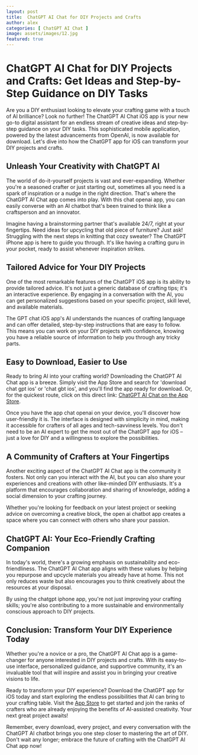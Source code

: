 ```yaml
---
layout: post
title:  ChatGPT AI Chat for DIY Projects and Crafts
author: alex
categories: [ ChatGPT AI Chat ]
image: assets/images/12.jpg
featured: true
---
```


# ChatGPT AI Chat for DIY Projects and Crafts: Get Ideas and Step-by-Step Guidance on DIY Tasks

Are you a DIY enthusiast looking to elevate your crafting game with a touch of AI brilliance? Look no further! The ChatGPT AI Chat iOS app is your new go-to digital assistant for an endless stream of creative ideas and step-by-step guidance on your DIY tasks. This sophisticated mobile application, powered by the latest advancements from OpenAI, is now available for download. Let's dive into how the ChatGPT app for iOS can transform your DIY projects and crafts.

## Unleash Your Creativity with ChatGPT AI

The world of do-it-yourself projects is vast and ever-expanding. Whether you're a seasoned crafter or just starting out, sometimes all you need is a spark of inspiration or a nudge in the right direction. That's where the ChatGPT AI Chat app comes into play. With this chat openai app, you can easily converse with an AI chatbot that's been trained to think like a craftsperson and an innovator.

Imagine having a brainstorming partner that's available 24/7, right at your fingertips. Need ideas for upcycling that old piece of furniture? Just ask! Struggling with the next steps in knitting that cozy sweater? The ChatGPT iPhone app is here to guide you through. It's like having a crafting guru in your pocket, ready to assist whenever inspiration strikes.

## Tailored Advice for Your DIY Projects

One of the most remarkable features of the ChatGPT iOS app is its ability to provide tailored advice. It's not just a generic database of crafting tips; it's an interactive experience. By engaging in a conversation with the AI, you can get personalized suggestions based on your specific project, skill level, and available materials.

The GPT chat iOS app's AI understands the nuances of crafting language and can offer detailed, step-by-step instructions that are easy to follow. This means you can work on your DIY projects with confidence, knowing you have a reliable source of information to help you through any tricky parts.

## Easy to Download, Easier to Use

Ready to bring AI into your crafting world? Downloading the ChatGPT AI Chat app is a breeze. Simply visit the App Store and search for 'download chat gpt ios' or 'chat gbt ios', and you'll find the app ready for download. Or, for the quickest route, click on this direct link: [ChatGPT AI Chat on the App Store](https://apps.apple.com/us/app/ai-ask-chat-with-ai-bots/id6472484891).

Once you have the app chat openai on your device, you'll discover how user-friendly it is. The interface is designed with simplicity in mind, making it accessible for crafters of all ages and tech-savviness levels. You don't need to be an AI expert to get the most out of the ChatGPT app for iOS – just a love for DIY and a willingness to explore the possibilities.

## A Community of Crafters at Your Fingertips

Another exciting aspect of the ChatGPT AI Chat app is the community it fosters. Not only can you interact with the AI, but you can also share your experiences and creations with other like-minded DIY enthusiasts. It's a platform that encourages collaboration and sharing of knowledge, adding a social dimension to your crafting journey.

Whether you're looking for feedback on your latest project or seeking advice on overcoming a creative block, the open ai chatbot app creates a space where you can connect with others who share your passion.

## ChatGPT AI: Your Eco-Friendly Crafting Companion

In today's world, there's a growing emphasis on sustainability and eco-friendliness. The ChatGPT AI Chat app aligns with these values by helping you repurpose and upcycle materials you already have at home. This not only reduces waste but also encourages you to think creatively about the resources at your disposal.

By using the chatgpt iphone app, you're not just improving your crafting skills; you're also contributing to a more sustainable and environmentally conscious approach to DIY projects.

## Conclusion: Transform Your DIY Experience Today

Whether you're a novice or a pro, the ChatGPT AI Chat app is a game-changer for anyone interested in DIY projects and crafts. With its easy-to-use interface, personalized guidance, and supportive community, it's an invaluable tool that will inspire and assist you in bringing your creative visions to life.

Ready to transform your DIY experience? Download the ChatGPT app for iOS today and start exploring the endless possibilities that AI can bring to your crafting table. Visit the [App Store](https://apps.apple.com/us/app/ai-ask-chat-with-ai-bots/id6472484891) to get started and join the ranks of crafters who are already enjoying the benefits of AI-assisted creativity. Your next great project awaits!

Remember, every download, every project, and every conversation with the ChatGPT AI chatbot brings you one step closer to mastering the art of DIY. Don't wait any longer; embrace the future of crafting with the ChatGPT AI Chat app now!